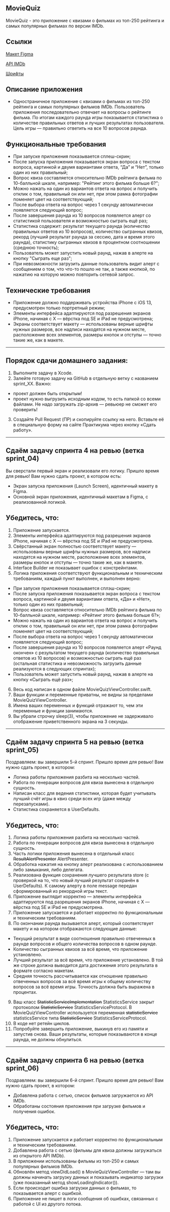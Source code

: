 ## **MovieQuiz**

MovieQuiz - это приложение с квизами о фильмах из топ-250 рейтинга и самых популярных фильмах по версии IMDb.

## **Ссылки**

[Макет Figma](https://www.figma.com/file/l0IMG3Eys35fUrbvArtwsR/YP-Quiz?node-id=34%3A243)

[API IMDb](https://imdb-api.com/api#Top250Movies-header)

[Шрифты](https://code.s3.yandex.net/Mobile/iOS/Fonts/MovieQuizFonts.zip)

## **Описание приложения**

- Одностраничное приложение с квизами о фильмах из топ-250 рейтинга и самых популярных фильмов IMDb. Пользователь приложения последовательно отвечает на вопросы о рейтинге фильма. По итогам каждого раунда игры показывается статистика о количестве правильных ответов и лучших результатах пользователя. Цель игры — правильно ответить на все 10 вопросов раунда.

## **Функциональные требования**

- При запуске приложения показывается сплеш-скрин;
- После запуска приложения показывается экран вопроса с текстом вопроса, картинкой и двумя вариантами ответа, “Да” и “Нет”, только один из них правильный;
- Вопрос квиза составляется относительно IMDb рейтинга фильма по 10-балльной шкале, например: "Рейтинг этого фильма больше 6?";
- Можно нажать на один из вариантов ответа на вопрос и получить отклик о том, правильный он или нет, при этом рамка фотографии поменяет цвет на соответствующий;
- После выбора ответа на вопрос через 1 секунду автоматически появляется следующий вопрос;
- После завершения раунда из 10 вопросов появляется алерт со статистикой пользователя и возможностью сыграть ещё раз;
- Статистика содержит: результат текущего раунда (количество правильных ответов из 10 вопросов), количество сыгранных квизов, рекорд (лучший результат раунда за сессию, дата и время этого раунда), статистику сыгранных квизов в процентном соотношении (среднюю точность);
- Пользователь может запустить новый раунд, нажав в алерте на кнопку "Сыграть еще раз";
- При невозможности загрузить данные пользователь видит алерт с сообщением о том, что что-то пошло не так, а также кнопкой, по нажатию на которую можно повторить сетевой запрос.

## **Технические требования**

- Приложение должно поддерживать устройства iPhone с iOS 13, предусмотрен только портретный режим;
- Элементы интерфейса адаптируются под разрешения экранов iPhone, начиная с X — вёрстка под SE и iPad не предусмотрена;
- Экраны соответствует макету — использованы верные шрифты нужных размеров, все надписи находятся на нужном месте, расположение всех элементов, размеры кнопок и отступы — точно такие же, как в макете.

---

## Порядок сдачи домашнего задания:

1. Выполните задачу в Xcode.
2. Залейте готовую задачу на GitHub в отдельную ветку с названием sprint_XX. Важно:
- проект должен быть открытым!
- проект нужно выгрузить исходным кодом, то есть папкой со всеми файлами. Не надо загружать zip-архив — ревьюер не сможет его проверить!
3. Создайте Pull Request (ПР) и скопируйте ссылку на него. Вставьте её в специальную форму на сайте Практикума через кнопку «Сдать работу».

---

## Сдаём задачу спринта 4 на ревью (ветка sprint_04)

Вы сверстали первый экран и реализовали его логику. Пришло время для ревью!
Вам нужно сдать проект, в котором есть:
- Экран запуска приложения (Launch Screen), идентичный макету в Figma.
- Основной экран приложения, идентичный макетам в Figma, с реализованной логикой.

## Убедитесь, что:

1. Приложение запускается.
2. Элементы интерфейса адаптируются под разрешения экранов iPhone, начиная с X — вёрстка под SE и iPad не предусмотрена.
3. Свёрстанный экран полностью соответствует макету — использованы верные шрифты нужных размеров, все надписи находятся на нужном месте, расположение всех элементов, размеры кнопок и отступы — точно такие же, как в макете.
4. Interface Builder не показывает ошибок с констрейнтами.
5. Логика приложения соответствуют функциональным и техническим требованиям, каждый пункт выполнен, и выполнен верно: 
- При запуске приложения показывается сплэш-скрин;
- После запуска приложения показывается экран вопроса с текстом вопроса, картинкой и двумя вариантами ответа, «Да» и «Нет», только один из них правильный;
- Вопрос квиза составляется относительно IMDb рейтинга фильма по 10-балльной шкале, например: «Рейтинг этого фильма больше 6?»;
- Можно нажать на один из вариантов ответа на вопрос и получить отклик о том, правильный он или нет, при этом рамка фотографии поменяет цвет на соответствующий;
- После выбора ответа на вопрос через 1 секунду автоматически появляется следующий вопрос;
- После завершения раунда из 10 вопросов появляется алерт «Раунд окончен» с результатом текущего раунда (количество правильных ответов из 10 вопросов) и возможностью сыграть ещё раз (остальная статистика и невозможность загрузить данные реализуются в следующих спринтах);
- Пользователь может запустить новый раунд, нажав в алерте на кнопку «Сыграть ещё раз»;
6. Весь код написан в одном файле MovieQuizViewController.swift.
7. Ваши функции и переменные приватны, не видны за пределами MovieQuizViewController.
8. Имена ваших переменных и функций отражают то, чем эти переменные и функции занимаются.
9. Вы убрали строчку sleep(3), чтобы приложение не задерживало отображение приветственного экрана на 3 секунды.

---

## Сдаём задачу спринта 5 на ревью (ветка sprint_05)

Поздравляем: вы завершили 5-й спринт. Пришло время для ревью!
Вам нужно сдать проект, в котором:
- Логика работы приложения разбита на несколько частей.
- Работа по генерации вопросов для квиза вынесена в отдельную сущность.
- Написан класс для ведения статистики, которая будет учитывать лучший счёт игры в квиз среди всех игр (даже между перезапусками).
- Статистика сохраняется в UserDefaults.

## Убедитесь, что:

1. Логика работы приложения разбита на несколько частей.
2. Работа по генерации вопросов для квиза вынесена в отдельную сущность.
3. Часть логики приложения вынесена в отдельный класс ~~ResultAlertPresenter~~ AlertPresenter.
4. Обработка нажатия на кнопку алерт реализована с использованием либо замыкания, либо делегата.
5. Реализована функция сохранения лучшего результата store (с проверкой на то, что новый лучший результат сохранён в UserDefaults). К самому алерту в поле message передан сформированный из рекордной игры текст.
6. Приложение выглядит корректно — элементы интерфейса адаптируются под разрешения экранов iPhone, начиная с X — вёрстка под SE и iPad не предусмотрена.
7. Приложение запускается и работает корректно по функциональным и техническим требованиям.
8. По окончании раунда вызывается алерт, который соответствует макету и на котором отображаются следующие данные:
- Текущий результат в виде соотношения правильно отвеченных в раунде вопросов и общего количества вопросов в одном раунде.
- Количество сыгранных квизов за всё время, что приложение установлено.
- Лучший результат за всё время, что приложение установлено. В той же строке должна выводится дата достижения этого результата в формате согласно макетам.
- Средняя точность рассчитывается как отношение правильно отвеченных вопросов за всё время игры к общему количеству вопросов за всё время игры. Точность должна быть выражена в процентах.
9. Ваш класс ~~StatisticServiceImplementation~~ StatisticsService закрыт протоколом ~~StatisticService~~ StatisticsServiceProtocol. В MovieQuizViewController используется переменная ~~statisticService~~ statisticsService типа ~~StatisticService~~ StatisticsServiceProtocol.
10. В коде нет ретейн циклов.
11. Попробуйте завершить приложение, выкинув его из памяти и запустив снова. Ваши результаты, которые показываются в конце раунда, не должны обнулиться.

---

## Сдаём задачу спринта 6 на ревью (ветка sprint_06)

Поздравляем: вы завершили 6-й спринт. Пришло время для ревью!
Вам нужно сдать проект, в котором:
- Добавлена работа с сетью, список фильмов загружается из API IMDb.
- Обработаны состояния приложения при загрузке фильмов и получения ошибок.

## Убедитесь, что:

1. Приложение запускается и работает корректно по функциональным и техническим требованиям.
2. Добавлена работа с сетью (фильмы для квиза должны загружаться из открытого API IMDb).
3. В приложении использованы фильмы из топ-250 и самых популярных фильмов IMDb.
4. Обновлён метод viewDidLoad() в MovieQuizViewController — там вы должны начинать загрузку данных и показывать индикатор загрузки (уже показанный метод showLoadingIndicator()).
5. Если происходит ошибка загрузки данных о фильмах, то показывается алерт с ошибкой.
6. Приложение не пишет в логи сообщения об ошибках, связанных с работой с UI из другого потока.
